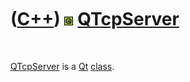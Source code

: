 
 

 

 

 

 

([C++](Cpp.md)) ![Qt](PicQt.png) [QTcpServer](CppQTcpServer.md)
=================================================================

 

[QTcpServer](CppQTcpServer.md) is a [Qt](CppQt.md)
[class](CppClass.md).

 

 

 

 

 

 

